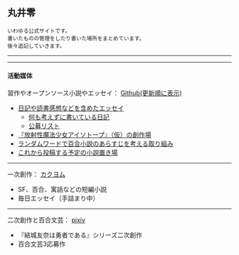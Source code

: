 ## 丸井零
```
いわゆる公式サイトです。
書いたものの管理をしたり書いた場所をまとめています。
後々追記していきます。
```
---
---
#### 活動媒体
習作やオープンソース小説やエッセイ：
[Github(更新順に表示)](https://github.com/maruizero?tab=repositories)
- [日記や読書感想などを含めたエッセイ](https://github.com/maruizero/es-allgenre)
  - [何も考えずに書いている日記](https://github.com/maruizero/es-allgenre/blob/main/01%E6%80%9D%E3%81%84%E3%81%AE%E3%81%BE%E3%81%BE.md)
  - [公募リスト](https://github.com/maruizero/es-allgenre/tree/main/%E5%85%AC%E5%8B%9F%E3%83%AA%E3%82%B9%E3%83%88)
- [『放射性魔法少女アイソトープ』（仮）の創作場](https://github.com/maruizero/os-magical-nuclear-girl)
- [ランダムワードで百合小説のあらすじを考える取り組み](https://github.com/maruizero/tr-rndword-yuri)
- [これから投稿する予定の小説置き場](https://github.com/maruizero/or-post-novel)
---
一次創作：
[カクヨム](https://kakuyomu.jp/users/marui9)
- SF、百合、寓話などの短編小説
- 毎日エッセイ（手詰まり中）
---
二次創作と百合文芸：
[pixiv](https://www.pixiv.net/users/6456620)  
- 『結城友奈は勇者である』シリーズ二次創作
- 百合文芸3応募作
<!--
**maruizero/maruizero** is a ✨ _special_ ✨ repository because its `README.md` (this file) appears on your GitHub profile.
Here are some ideas to get you started:
- 🔭 I’m currently working on ...
- 🌱 I’m currently learning ...
- 👯 I’m looking to collaborate on ...
- 🤔 I’m looking for help with ...
- 💬 Ask me about ...
- 📫 How to reach me: ...
- 😄 Pronouns: ...
- ⚡ Fun fact: ...
-->
